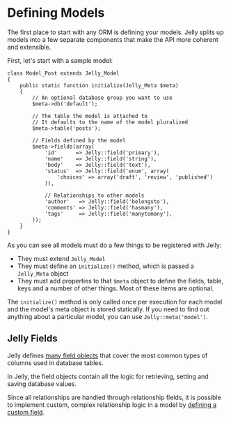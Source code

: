 # Defining Models

The first place to start with any ORM is defining your models. Jelly splits up
models into a few separate components that make the API more coherent and
extensible.

First, let's start with a sample model:

	class Model_Post extends Jelly_Model
	{
		public static function initialize(Jelly_Meta $meta)
		{
			// An optional database group you want to use
			$meta->db('default');
			
			// The table the model is attached to
			// It defaults to the name of the model pluralized
			$meta->table('posts');
		
			// Fields defined by the model
			$meta->fields(array(
				'id'      => Jelly::field('primary'),
				'name'    => Jelly::field('string'),
				'body'    => Jelly::field('text'),
				'status'  => Jelly::field('enum', array(
					'choices' => array('draft', 'review', 'published')
				)),
				
				// Relationships to other models
				'author'   => Jelly::field('belongsto'),
				'comments' => Jelly::field('hasmany'),
				'tags'     => Jelly::field('manytomany'),
			));
		}
	}

As you can see all models must do a few things to be registered with Jelly:

 * They must extend `Jelly_Model`
 * They must define an `initialize()` method, which is passed a `Jelly_Meta` object
 * They must add properties to that `$meta` object to define the fields, table, keys and a number of other things. Most of these items are optional.

The `initialize()` method is only called once per execution for each model and the model's meta object is stored statically. If you need to find out anything about a particular model, you can use `Jelly::meta('model')`.

## Jelly Fields

Jelly defines [many field objects](field-types) that cover the most common types of columns used in database tables.

In Jelly, the field objects contain all the logic for retrieving, setting and saving database values.

Since all relationships are handled through relationship fields, it is possible to implement custom, complex relationship
logic in a model by [defining a custom field](extending-field).